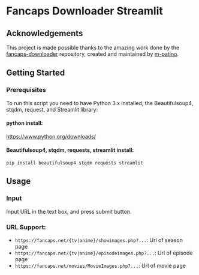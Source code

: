 # Fancaps Downloader Streamlit

## Acknowledgements <a name = "acknowledgenents"></a>

This project is made possible thanks to the amazing work done by the [fancaps-downloader](https://github.com/m-patino/fancaps-downloader) repository, created and maintained by [m-patino](https://github.com/m-patino). 

## Getting Started <a name = "getting_started"></a>

### Prerequisites

To run this script you need to have Python 3.x installed, the Beautifulsoup4, stqdm, request, and Streamlit library:

#### python install: 
https://www.python.org/downloads/

#### Beautifulsoup4, stqdm, requests, streamlit install: 
```
pip install beautifulsoup4 stqdm requests streamlit
```

## Usage <a name = "usage"></a>

### Input
Input URL in the text box, and press submit button.

### URL Support:
* `https://fancaps.net/{tv|anime}/showimages.php?...`: Url of season page
* `https://fancaps.net/{tv|anime}/episodeimages.php?...`: Url of episode page
* `https://fancaps.net/movies/MovieImages.php?...`: Url of movie page

